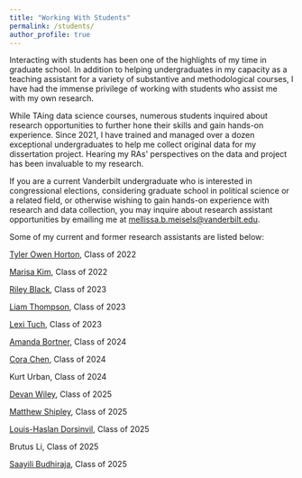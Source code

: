 ```yaml
---
title: "Working With Students"
permalink: /students/
author_profile: true
---
```


Interacting with students has been one of the highlights of my time in graduate school. In addition to helping undergraduates in my capacity as a teaching assistant for a variety of substantive and methodological courses, I have had the immense privilege of working with students who assist me with my own research. 

While TAing data science courses, numerous students inquired about research opportunities to further hone their skills and gain hands-on experience. Since 2021, I have trained and managed over a dozen exceptional undergraduates to help me collect original data for my dissertation project. Hearing my RAs' perspectives on the data and project has been invaluable to my research.

If you are a current Vanderbilt undergraduate who is interested in congressional elections, considering graduate school in political science or a related field, or otherwise wishing to gain hands-on experience with research and data collection, you may inquire about research assistant opportunities by emailing me at [mellissa.b.meisels@vanderbilt.edu](mailto:mellissa.b.meisels@vanderbilt.edu).

Some of my current and former research assistants are listed below:

[Tyler Owen Horton](https://www.linkedin.com/in/tyler-owen-horton/), Class of 2022

[Marisa Kim](https://www.linkedin.com/in/marisa-kim-173925191/), Class of 2022

[Riley Black](https://www.linkedin.com/in/rileydblack/), Class of 2023

[Liam Thompson](https://www.linkedin.com/in/liam-thompson-07a1541b6/), Class of 2023

[Lexi Tuch](https://www.linkedin.com/in/lexi-tuch-05a6081ba/), Class of 2023

[Amanda Bortner](https://www.linkedin.com/in/amanda-bortner-79709a17b?trk=people-guest_people_search-card&original_referer=https%3A%2F%2Fwww.linkedin.com%2Fpub%2Fdir%2FAmanda%2FBortner), Class of 2024

[Cora Chen](https://www.linkedin.com/mwlite/in/shuaichu-chen-48932a1aa), Class of 2024

Kurt Urban, Class of 2024

[Devan Wiley](https://www.linkedin.com/in/devan-wiley-02914523b/), Class of 2025

[Matthew Shipley](https://www.linkedin.com/in/matthewdshipley/), Class of 2025

[Louis-Haslan Dorsinvil](https://www.linkedin.com/in/louis-haslan-dorsinvil-57905b157), Class of 2025

Brutus Li, Class of 2025

[Saayili Budhiraja](https://www.linkedin.com/in/saayili/), Class of 2025






